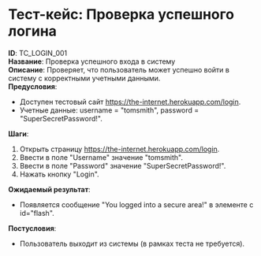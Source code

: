 # Тест-кейс: Проверка успешного логина

**ID**: TC_LOGIN_001  
**Название**: Проверка успешного входа в систему  
**Описание**: Проверяет, что пользователь может успешно войти в систему с корректными учетными данными.  
**Предусловия**:  
- Доступен тестовый сайт https://the-internet.herokuapp.com/login.  
- Учетные данные: username = "tomsmith", password = "SuperSecretPassword!".  

**Шаги**:  
1. Открыть страницу https://the-internet.herokuapp.com/login.  
2. Ввести в поле "Username" значение "tomsmith".  
3. Ввести в поле "Password" значение "SuperSecretPassword!".  
4. Нажать кнопку "Login".  

**Ожидаемый результат**:  
- Появляется сообщение "You logged into a secure area!" в элементе с id="flash".  

**Постусловия**:  
- Пользователь выходит из системы (в рамках теста не требуется).